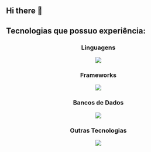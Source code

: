 ## Hi there 👋


## Tecnologias que possuo experiência:

<div align="center">
  <h3>Linguagens</h3>
  <a href="https://skillicons.dev">
    <img src="https://skillicons.dev/icons?i=python,java,javascript" />
  </a>
  <br />

  <h3>Frameworks</h3>
  <a href="https://skillicons.dev">
    <img src="https://skillicons.dev/icons?i=spring" />
  </a>
  <br />

  <h3>Bancos de Dados</h3>
  <a href="https://skillicons.dev">
    <img src="https://skillicons.dev/icons?i=mysql,postgres" />
  </a>
  <br />

  <h3>Outras Tecnologias</h3>
  <a href="https://skillicons.dev">
    <img src="https://skillicons.dev/icons?i=figma,linux,maven" />
  </a>
  <br />
</div>
 
